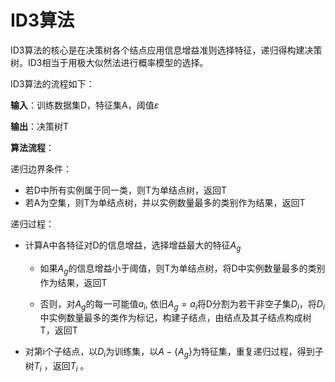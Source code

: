 # ID3算法

ID3算法的核心是在决策树各个结点应用信息增益准则选择特征，递归得构建决策树。ID3相当于用极大似然法进行概率模型的选择。

ID3算法的流程如下：

**输入**：训练数据集D，特征集A，阈值$\varepsilon$

**输出**：决策树T

**算法流程**：

递归边界条件：

- 若D中所有实例属于同一类，则T为单结点树，返回T
- 若A为空集，则T为单结点树，并以实例数量最多的类别作为结果，返回T

递归过程：

- 计算A中各特征对D的信息增益，选择增益最大的特征$A_g$

  - 如果$A_g$的信息增益小于阈值，则T为单结点树，将D中实例数量最多的类别作为结果，返回T

  - 否则，对$A_g$的每一可能值$a_i$, 依旧$A_g=a_i$将D分割为若干非空子集$D_i$，将$D_i$中实例数量最多的类作为标记，构建子结点，由结点及其子结点构成树T，返回T

- 对第i个子结点，以$D_i$为训练集，以$A-\{A_g\}$为特征集，重复递归过程，得到子树$T_i$ ，返回$T_i$ 。

